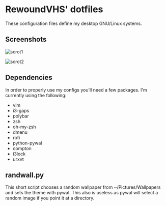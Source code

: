# RewoundVHS' dotfiles

These configuration files define my desktop GNU/Linux systems.

## Screenshots

![scrot1](https://user-images.githubusercontent.com/23706925/46371416-4f04c580-c656-11e8-840c-6ffbd1fbdf9c.png)

![scrot2](https://user-images.githubusercontent.com/23706925/46371127-7f982f80-c655-11e8-8865-b8cf1ebae6ff.png)

## Dependencies

In order to properly use my configs you'll need a few packages. I'm currently using the following:
- vim
- i3-gaps
- polybar
- zsh
- oh-my-zsh
- dmenu
- rofi
- python-pywal
- compton
- i3lock
- urxvt

## randwall.py

This short script chooses a random wallpaper from ~/Pictures/Wallpapers and sets the theme with pywal. This also is useless as pywal will select a random image if you point it at a directory.
